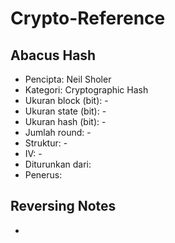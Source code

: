 # Crypto-Reference

## Abacus Hash

* Pencipta: Neil Sholer
* Kategori: Cryptographic Hash
* Ukuran block (bit): -
* Ukuran state (bit): -
* Ukuran hash (bit): -
* Jumlah round: -
* Struktur: -
* IV: -
* Diturunkan dari:
* Penerus:

## Reversing Notes

- 